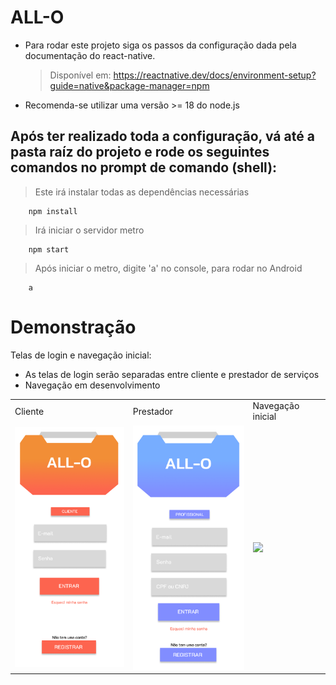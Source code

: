 # ALL-O
- Para rodar este projeto siga os passos da configuração dada pela documentação do react-native. 
    >   Disponível em: https://reactnative.dev/docs/environment-setup?guide=native&package-manager=npm
- Recomenda-se utilizar uma versão >= 18 do node.js


## Após ter realizado toda a configuração, vá até a pasta raíz do projeto e rode os seguintes comandos no prompt de comando (shell):

> Este irá instalar todas as dependências necessárias
```properties
    npm install
```

> Irá iniciar o servidor metro
```properties
    npm start
``` 

> Após iniciar o metro, digite 'a' no console, para rodar no Android
```properties
    a
```
# Demonstração
Telas de login e navegação inicial:
- As telas de login serão separadas entre cliente e prestador de serviços
- Navegação em desenvolvimento
<table>
    <tr>
        <td>Cliente</td>
        <td>Prestador</td>
        <td>Navegação inicial</td>
    </tr>
    <tr>
        <td><img src="demonstration/cliente.png" width=200/></td>
        <td><img src="demonstration/prestador.png" width=200/></td>
        <td><img src="demonstration/app_demonstration.gif" width=200></td>
    </tr>
</table>